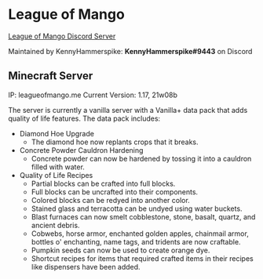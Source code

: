 # League of Mango
[League of Mango Discord Server](http://discord.gg/7YRt5cFnJ7)

Maintained by KennyHammerspike: **KennyHammerspike#9443** on Discord

## Minecraft Server
IP: leagueofmango.me
Current Version: 1.17, 21w08b

The server is currently a vanilla server with a Vanilla+ data pack that adds quality of life features.
The data pack includes:
* Diamond Hoe Upgrade
  * The diamond hoe now replants crops that it breaks.
* Concrete Powder Cauldron Hardening
  * Concrete powder can now be hardened by tossing it into a cauldron filled with water.
* Quality of Life Recipes
  * Partial blocks can be crafted into full blocks.
  * Full blocks can be uncrafted into their components.
  * Colored blocks can be redyed into another color.
  * Stained glass and terracotta can be undyed using water buckets.
  * Blast furnaces can now smelt cobblestone, stone, basalt, quartz, and ancient debris.
  * Cobwebs, horse armor, enchanted golden apples, chainmail armor, bottles o' enchanting, name tags, and tridents are now craftable.
  * Pumpkin seeds can now be used to create orange dye.
  * Shortcut recipes for items that required crafted items in their recipes like dispensers have been added.
